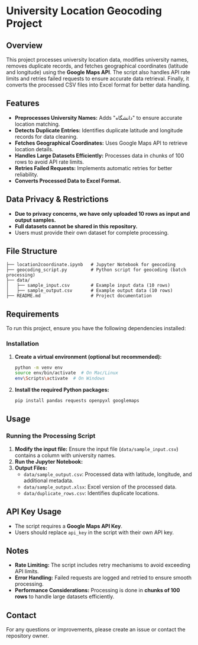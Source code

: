 # University Location Geocoding Project

## Overview
This project processes university location data, modifies university names, removes duplicate records, and fetches geographical coordinates (latitude and longitude) using the **Google Maps API**. The script also handles API rate limits and retries failed requests to ensure accurate data retrieval. Finally, it converts the processed CSV files into Excel format for better data handling.

## Features
- **Preprocesses University Names:** Adds "دانشگاه" to ensure accurate location matching.
- **Detects Duplicate Entries:** Identifies duplicate latitude and longitude records for data cleaning.
- **Fetches Geographical Coordinates:** Uses Google Maps API to retrieve location details.
- **Handles Large Datasets Efficiently:** Processes data in chunks of 100 rows to avoid API rate limits.
- **Retries Failed Requests:** Implements automatic retries for better reliability.
- **Converts Processed Data to Excel Format.**

## Data Privacy & Restrictions
- **Due to privacy concerns, we have only uploaded 10 rows as input and output samples.**
- **Full datasets cannot be shared in this repository.**
- Users must provide their own dataset for complete processing.

## File Structure
```
├── location2coordinate.ipynb   # Jupyter Notebook for geocoding
├── geocoding_script.py         # Python script for geocoding (batch processing)
├── data/
│   ├── sample_input.csv        # Example input data (10 rows)
│   ├── sample_output.csv       # Example output data (10 rows)
├── README.md                   # Project documentation
```

## Requirements
To run this project, ensure you have the following dependencies installed:

### Installation
1. **Create a virtual environment (optional but recommended):**
   ```bash
   python -m venv env
   source env/bin/activate  # On Mac/Linux
   env\Scripts\activate  # On Windows
   ```
2. **Install the required Python packages:**
   ```bash
   pip install pandas requests openpyxl googlemaps
   ```

## Usage
### Running the Processing Script
1. **Modify the input file:** Ensure the input file (`data/sample_input.csv`) contains a column with university names.
2. **Run the Jupyter Notebook:**
3. **Output Files:**
   - `data/sample_output.csv`: Processed data with latitude, longitude, and additional metadata.
   - `data/sample_output.xlsx`: Excel version of the processed data.
   - `data/duplicate_rows.csv`: Identifies duplicate locations.

## API Key Usage
- The script requires a **Google Maps API Key**.
- Users should replace `api_key` in the script with their own API key.

## Notes
- **Rate Limiting:** The script includes retry mechanisms to avoid exceeding API limits.
- **Error Handling:** Failed requests are logged and retried to ensure smooth processing.
- **Performance Considerations:** Processing is done in **chunks of 100 rows** to handle large datasets efficiently.

## Contact
For any questions or improvements, please create an issue or contact the repository owner.

